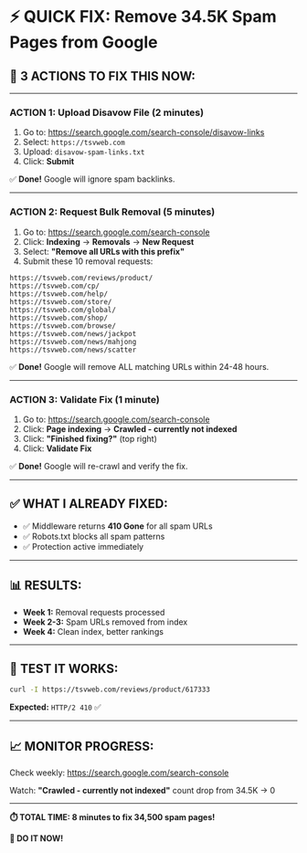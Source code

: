 # ⚡ QUICK FIX: Remove 34.5K Spam Pages from Google

## 🎯 **3 ACTIONS TO FIX THIS NOW:**

---

### **ACTION 1: Upload Disavow File** (2 minutes)

1. Go to: https://search.google.com/search-console/disavow-links
2. Select: `https://tsvweb.com`
3. Upload: `disavow-spam-links.txt`
4. Click: **Submit**

✅ **Done!** Google will ignore spam backlinks.

---

### **ACTION 2: Request Bulk Removal** (5 minutes)

1. Go to: https://search.google.com/search-console
2. Click: **Indexing** → **Removals** → **New Request**
3. Select: **"Remove all URLs with this prefix"**
4. Submit these 10 removal requests:

```
https://tsvweb.com/reviews/product/
https://tsvweb.com/cp/
https://tsvweb.com/help/
https://tsvweb.com/store/
https://tsvweb.com/global/
https://tsvweb.com/shop/
https://tsvweb.com/browse/
https://tsvweb.com/news/jackpot
https://tsvweb.com/news/mahjong
https://tsvweb.com/news/scatter
```

✅ **Done!** Google will remove ALL matching URLs within 24-48 hours.

---

### **ACTION 3: Validate Fix** (1 minute)

1. Go to: https://search.google.com/search-console
2. Click: **Page indexing** → **Crawled - currently not indexed**
3. Click: **"Finished fixing?"** (top right)
4. Click: **Validate Fix**

✅ **Done!** Google will re-crawl and verify the fix.

---

## ✅ **WHAT I ALREADY FIXED:**

- ✅ Middleware returns **410 Gone** for all spam URLs
- ✅ Robots.txt blocks all spam patterns
- ✅ Protection active immediately

---

## 📊 **RESULTS:**

- **Week 1:** Removal requests processed
- **Week 2-3:** Spam URLs removed from index
- **Week 4:** Clean index, better rankings

---

## 🧪 **TEST IT WORKS:**

```bash
curl -I https://tsvweb.com/reviews/product/617333
```

**Expected:** `HTTP/2 410` ✅

---

## 📈 **MONITOR PROGRESS:**

Check weekly: https://search.google.com/search-console

Watch: **"Crawled - currently not indexed"** count drop from 34.5K → 0

---

**⏱️ TOTAL TIME: 8 minutes to fix 34,500 spam pages!**

**🚀 DO IT NOW!**
